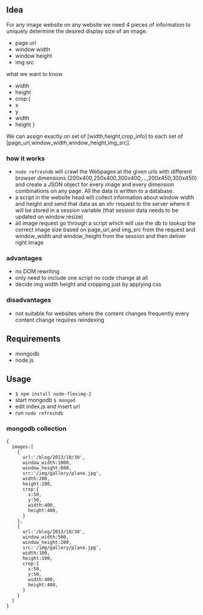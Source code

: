 ## Idea

For any image website on any website we need 4 pieces of information to uniquely determine the desired display size of an image.

- page url
- window width
- window height
- img src

what we want to know

- width
- height
- crop:{
-   x
-   y
-   width
-   height
  }

We can assign exactly on set of [width,height,crop_info] to each set of [page_url,window_width,window_height,img_src]. 



### how it works

- ```node refreshdb``` will crawl the Webpages at the given urls with different browser dimensions (200x400,250x400,300x400,...,200x450,300x450) and create a JSON object for every image and every dimension combinations on any page. All the data is written to a database.
- a script in the website head will collect information about window width and height and send that data as an xhr request to the server where it will be stored in a session variable (that session data needs to be updated on window resize)
- all image request go through a script which will use the db to lookup the correct image size based on page_url,and img_src from the request and window_width and window_height from the session and then deliver right image

### advantages

- no DOM rewriting
- only need to include one script no code change at all
- decide img width height and cropping just by applying css

### disadvantages

- not suitable for websites where the content changes frequently every content change requires reindexing

## Requirements

- mongodb
- node.js

## Usage

- ```$ npm install node-fleximg-2```
- start mongodb ```$ mongod```
- edit index.js and insert url
- run ```node refreshdb```

### mongodb collection

```
{
  images:[
    {
      url:'/blog/2013/10/30',
      window_width:1000,
      window_height:600,
      src:'/img/gallery/plane.jpg',
      width:200,
      height:200,
      crop:{
        x:50,
        y:50,
        width:400,
        height:400,
      }
    },
    {
      url:'/blog/2013/10/30',
      window_width:500,
      window_height:200,
      src:'/img/gallery/plane.jpg',
      width:100,
      height:100,
      crop:{
        x:50,
        y:50,
        width:400,
        height:400,
      }
    }
  ]
}
```
